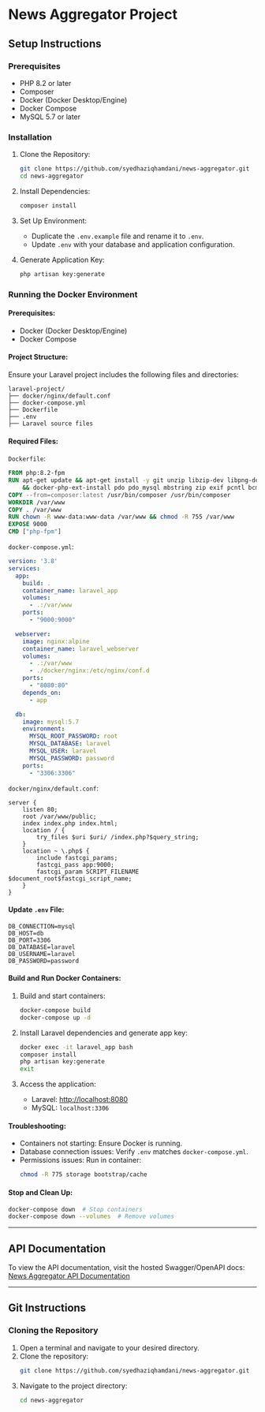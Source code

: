 # News Aggregator Project

## Setup Instructions

### Prerequisites
- PHP 8.2 or later
- Composer
- Docker (Docker Desktop/Engine)
- Docker Compose
- MySQL 5.7 or later

### Installation

1. Clone the Repository:
   ```bash
   git clone https://github.com/syedhaziqhamdani/news-aggregator.git
   cd news-aggregator
   ```

2. Install Dependencies:
   ```bash
   composer install
   ```

3. Set Up Environment:
   - Duplicate the `.env.example` file and rename it to `.env`.
   - Update `.env` with your database and application configuration.

4. Generate Application Key:
   ```bash
   php artisan key:generate
   ```

### Running the Docker Environment

#### Prerequisites:
- Docker (Docker Desktop/Engine)
- Docker Compose

#### Project Structure:
Ensure your Laravel project includes the following files and directories:

```
laravel-project/
├── docker/nginx/default.conf
├── docker-compose.yml
├── Dockerfile
├── .env
├── Laravel source files
```

#### Required Files:

`Dockerfile`:
```dockerfile
FROM php:8.2-fpm
RUN apt-get update && apt-get install -y git unzip libzip-dev libpng-dev libonig-dev libxml2-dev \
    && docker-php-ext-install pdo pdo_mysql mbstring zip exif pcntl bcmath gd
COPY --from=composer:latest /usr/bin/composer /usr/bin/composer
WORKDIR /var/www
COPY . /var/www
RUN chown -R www-data:www-data /var/www && chmod -R 755 /var/www
EXPOSE 9000
CMD ["php-fpm"]
```

`docker-compose.yml`:
```yaml
version: '3.8'
services:
  app:
    build: .
    container_name: laravel_app
    volumes:
      - .:/var/www
    ports:
      - "9000:9000"

  webserver:
    image: nginx:alpine
    container_name: laravel_webserver
    volumes:
      - .:/var/www
      - ./docker/nginx:/etc/nginx/conf.d
    ports:
      - "8080:80"
    depends_on:
      - app

  db:
    image: mysql:5.7
    environment:
      MYSQL_ROOT_PASSWORD: root
      MYSQL_DATABASE: laravel
      MYSQL_USER: laravel
      MYSQL_PASSWORD: password
    ports:
      - "3306:3306"
```

`docker/nginx/default.conf`:
```nginx
server {
    listen 80;
    root /var/www/public;
    index index.php index.html;
    location / {
        try_files $uri $uri/ /index.php?$query_string;
    }
    location ~ \.php$ {
        include fastcgi_params;
        fastcgi_pass app:9000;
        fastcgi_param SCRIPT_FILENAME $document_root$fastcgi_script_name;
    }
}
```

#### Update `.env` File:
```dotenv
DB_CONNECTION=mysql
DB_HOST=db
DB_PORT=3306
DB_DATABASE=laravel
DB_USERNAME=laravel
DB_PASSWORD=password
```

#### Build and Run Docker Containers:
1. Build and start containers:
   ```bash
   docker-compose build
   docker-compose up -d
   ```

2. Install Laravel dependencies and generate app key:
   ```bash
   docker exec -it laravel_app bash
   composer install
   php artisan key:generate
   exit
   ```

3. Access the application:
   - Laravel: [http://localhost:8080](http://localhost:8080)
   - MySQL: `localhost:3306`

#### Troubleshooting:
- Containers not starting: Ensure Docker is running.
- Database connection issues: Verify `.env` matches `docker-compose.yml`.
- Permissions issues: Run in container:
  ```bash
  chmod -R 775 storage bootstrap/cache
  ```

#### Stop and Clean Up:
```bash
docker-compose down  # Stop containers
docker-compose down --volumes  # Remove volumes
```

---

## API Documentation

To view the API documentation, visit the hosted Swagger/OpenAPI docs:
[News Aggregator API Documentation](https://app.swaggerhub.com/apis/SyedHaziqHamdani/news-aggregator_api/1.0.0)

---

## Git Instructions

### Cloning the Repository
1. Open a terminal and navigate to your desired directory.
2. Clone the repository:
   ```bash
   git clone https://github.com/syedhaziqhamdani/news-aggregator.git
   ```
3. Navigate to the project directory:
   ```bash
   cd news-aggregator
   ```
